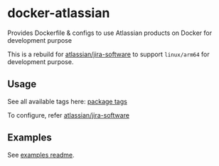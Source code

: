 # docker-atlassian

Provides Dockerfile & configs to use Atlassian products on Docker for development purpose

This is a rebuild for [atlassian/jira-software](https://hub.docker.com/r/atlassian/jira-software)
to support `linux/arm64` for development purpose.

## Usage

See all available tags here: [package tags](https://github.com/itdevsamurai/docker-atlassian/pkgs/container/docker-atlassian/versions?filters%5Bversion_type%5D=tagged)

To configure, refer [atlassian/jira-software](https://hub.docker.com/r/atlassian/jira-software)

## Examples

See [examples readme](examples/README.md).
